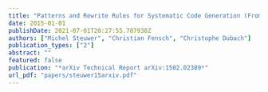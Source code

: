 ```yaml
---
title: "Patterns and Rewrite Rules for Systematic Code Generation (From High-Level Functional Patterns to High-Performance OpenCL Code)"
date: 2015-01-01
publishDate: 2021-07-01T20:27:55.707938Z
authors: ["Michel Steuwer", "Christian Fensch", "Christophe Dubach"]
publication_types: ["2"]
abstract: ""
featured: false
publication: "*arXiv Technical Report arXiv:1502.02389*"
url_pdf: "papers/steuwer15arxiv.pdf"
---
```


